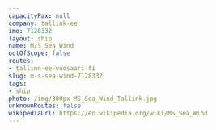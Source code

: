 ```yaml
---
capacityPax: null
company: tallink-ee
imo: 7128332
layout: ship
name: M/S Sea Wind
outOfScope: false
routes:
- tallinn-ee-vuosaari-fi
slug: m-s-sea-wind-7128332
tags:
- ship
photo: /img/300px-MS_Sea_Wind_Tallink.jpg
unknownRoutes: false
wikipediaUrl: https://en.wikipedia.org/wiki/MS_Sea_Wind
---
```


